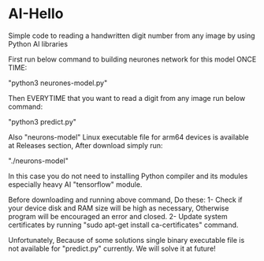 # AI-Hello
Simple code to reading a handwritten digit number from any image by using Python AI libraries

First run below command to building neurones network for this model ONCE TIME:

"python3 neurones-model.py"

Then EVERYTIME that you want to read a digit from any image run below command:

"python3 predict.py"

Also "neurons-model" Linux executable file for arm64 devices is available at Releases section, After download simply run:

"./neurons-model"

In this case you do not need to installing Python compiler and its modules especially heavy AI "tensorflow" module.

Before downloading and running above command, Do these:
1- Check if your device disk and RAM size will be high as necessary, Otherwise program will be encouraged an error and closed.
2- Update system certificates by running "sudo apt-get install ca-certificates" command.

Unfortunately, Because of some solutions single binary executable file is not available for "predict.py" currently. We will solve it at future!
